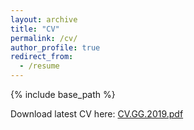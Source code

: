 ```yaml
---
layout: archive
title: "CV"
permalink: /cv/
author_profile: true
redirect_from:
  - /resume
---
```


{% include base_path %}

Download latest CV here: [CV.GG.2019.pdf](/Users/georgeglen/Documents/Files/CV_forms/LaTex_CV/CV-GG2019/CV.GG.2019.pdf)
